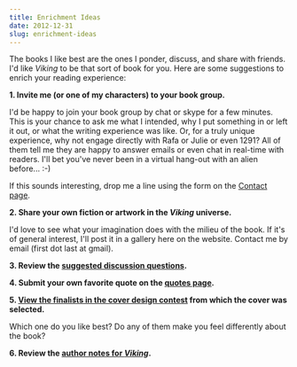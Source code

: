 ```yaml
---
title: Enrichment Ideas
date: 2012-12-31
slug: enrichment-ideas
---
```

The books I like best are the ones I ponder, discuss, and share with friends. I'd like <em>Viking</em> to be that sort of book for you. Here are some suggestions to enrich your reading experience:

<strong>1. Invite me (or one of my characters) to your book group.</strong>

I'd be happy to join your book group by chat or skype for a few minutes. This is your chance to ask me what I intended, why I put something in or left it out, or what the writing experience was like. Or, for a truly unique experience, why not engage directly with Rafa or Julie or even 1291? All of them tell me they are happy to answer emails or even chat in real-time with readers. I'll bet you've never been in a virtual hang-out with an alien before... :-)

If this sounds interesting, drop me a line using the form on the <a href="http://sivanea.com/contact">Contact page</a>.

<strong>2. Share your own fiction or artwork in the <em>Viking</em> universe.</strong>

I'd love to see what your imagination does with the milieu of the book. If it's of general interest, I'll post it in a gallery here on the website. Contact me by email (first dot last at gmail).

<strong>3. Review the <a href="http://sivanea.com/viking/discussion-questions" target="_blank">suggested discussion questions</a>.</strong>

<strong>4. Submit your own favorite quote on the <a href="http://sivanea.com/viking/discussion-questions" target="_blank">quotes page</a>.</strong>

<strong>5. <a href="http://sivanea.com/viking/cover-design">View the finalists in the cover design contest</a> from which the cover was selected.</strong>

Which one do you like best? Do any of them make you feel differently about the book?

<strong>6. Review the <a href="http://sivanea.com/viking/author-notes" target="_blank">author notes for <em>Viking</em></a>.</strong>